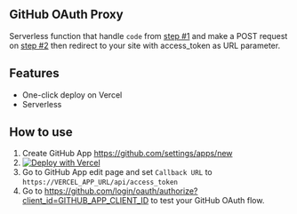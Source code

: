 ## GitHub OAuth Proxy

Serverless function that handle `code` from [step #1](https://docs.github.com/en/developers/apps/building-oauth-apps/authorizing-oauth-apps#1-request-a-users-github-identity) and make a POST request on [step #2](https://docs.github.com/en/developers/apps/building-oauth-apps/authorizing-oauth-apps#2-users-are-redirected-back-to-your-site-by-github) then redirect to your site with access_token as URL parameter.

## Features

- One-click deploy on Vercel
- Serverless

## How to use

1. Create GitHub App https://github.com/settings/apps/new
2. [![Deploy with Vercel](https://vercel.com/button)](https://vercel.com/new/clone?repository-url=https://github.com/papazeal/github-oauth-proxy&env=CLIENT_ID,CLIENT_SECRET,REDIRECT_URI&project-name=github-oauth-proxy&repository-name=github-oauth-proxy)
3. Go to GitHub App edit page and set `Callback URL` to `https://VERCEL_APP_URL/api/access_token`
4. Go to https://github.com/login/oauth/authorize?client_id=GITHUB_APP_CLIENT_ID to test your GitHub OAuth flow.
